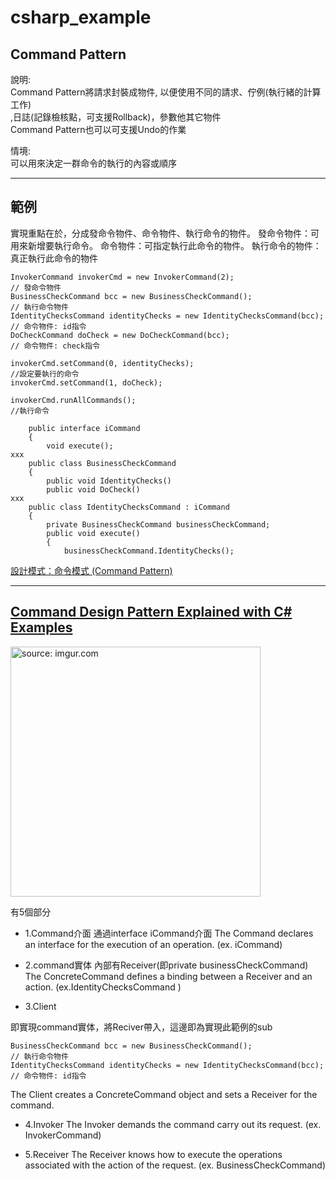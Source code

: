 # csharp_example

## Command Pattern

說明:  
Command Pattern將請求封裝成物件, 以便使用不同的請求、佇例(執行緒的計算工作)  
,日誌(記錄檢核點，可支援Rollback)，參數他其它物件  
Command Pattern也可以可支援Undo的作業  

情境:  
可以用來決定一群命令的執行的內容或順序

-------

## 範例

實現重點在於，分成發命令物件、命令物件、執行命令的物件。
發命令物件：可用來新增要執行命令。
命令物件：可指定執行此命令的物件。
執行命令的物件：真正執行此命令的物件

```
InvokerCommand invokerCmd = new InvokerCommand(2);   					 // 發命令物件
BusinessCheckCommand bcc = new BusinessCheckCommand();					 // 執行命令物件
IdentityChecksCommand identityChecks = new IdentityChecksCommand(bcc);   // 命令物件: id指令
DoCheckCommand doCheck = new DoCheckCommand(bcc);						 // 命令物件: check指令

invokerCmd.setCommand(0, identityChecks);                                //設定要執行的命令
invokerCmd.setCommand(1, doCheck);

invokerCmd.runAllCommands();                                             //執行命令
```          

```
    public interface iCommand
    {
        void execute();
xxx
    public class BusinessCheckCommand
    {
        public void IdentityChecks()
        public void DoCheck()     
xxx
    public class IdentityChecksCommand : iCommand
    {
        private BusinessCheckCommand businessCheckCommand;
        public void execute()
        {
            businessCheckCommand.IdentityChecks();
```  

[設計模式：命令模式 (Command Pattern)][1]

----------

## [Command Design Pattern Explained with C# Examples][2]

<a href="https://imgur.com/y4tdCrq"><img src="https://i.imgur.com/y4tdCrq.png" title="source: imgur.com" width="400px" /></a>


有5個部分

- 1.Command介面
通過interface iCommand介面
The Command declares an interface for the execution of an operation.
(ex. iCommand)

- 2.command實体
內部有Receiver(即private businessCheckCommand)
The ConcreteCommand defines a binding between a Receiver and an action.
(ex.IdentityChecksCommand )

- 3.Client 

即實現command實体，將Reciver帶入，這邊即為實現此範例的sub
```
BusinessCheckCommand bcc = new BusinessCheckCommand();					 // 執行命令物件
IdentityChecksCommand identityChecks = new IdentityChecksCommand(bcc);   // 命令物件: id指令
```
The Client creates a ConcreteCommand object and sets a Receiver for the command.

- 4.Invoker
The Invoker demands the command carry out its request.
(ex. InvokerCommand)

- 5.Receiver
The Receiver knows how to execute the operations associated with the action of the request.
(ex. BusinessCheckCommand)


[1]:https://xyz.cinc.biz/2013/07/command-pattern.html
[2]:https://www.syncfusion.com/blogs/post/command-design-pattern-tutorial-with-csharp-examples.aspx